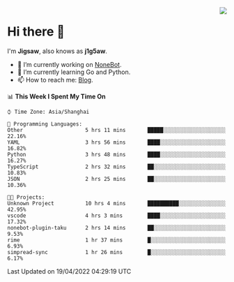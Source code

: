 <a href="#">
  <img align="right" src="https://github-readme-stats.vercel.app/api?username=j1g5awi&count_private=true&show_icons=true&title_color=80070B&text_color=B3B3B3&bg_color=212121&icon_color=80070B" />
</a>

# Hi there 👋

I'm **Jigsaw**, also knows as **j1g5aw**.

- 🔭 I’m currently working on [NoneBot](https://github.com/nonebot).
- 🌱 I’m currently learning Go and Python.
- 📫 How to reach me: [Blog](https://blog.maddestroyer.xyz/).

<!--START_SECTION:waka-->
📊 **This Week I Spent My Time On** 

```text
⌚︎ Time Zone: Asia/Shanghai

💬 Programming Languages: 
Other                    5 hrs 11 mins       █████░░░░░░░░░░░░░░░░░░░░   22.16% 
YAML                     3 hrs 56 mins       ████░░░░░░░░░░░░░░░░░░░░░   16.82% 
Python                   3 hrs 48 mins       ████░░░░░░░░░░░░░░░░░░░░░   16.27% 
TypeScript               2 hrs 32 mins       ██░░░░░░░░░░░░░░░░░░░░░░░   10.83% 
JSON                     2 hrs 25 mins       ██░░░░░░░░░░░░░░░░░░░░░░░   10.36%

🐱‍💻 Projects: 
Unknown Project          10 hrs 4 mins       ██████████░░░░░░░░░░░░░░░   42.95% 
vscode                   4 hrs 3 mins        ████░░░░░░░░░░░░░░░░░░░░░   17.32% 
nonebot-plugin-taku      2 hrs 14 mins       ██░░░░░░░░░░░░░░░░░░░░░░░   9.53% 
rime                     1 hr 37 mins        █░░░░░░░░░░░░░░░░░░░░░░░░   6.93% 
simpread-sync            1 hr 26 mins        █░░░░░░░░░░░░░░░░░░░░░░░░   6.17%

```


 Last Updated on 19/04/2022 04:29:19 UTC
<!--END_SECTION:waka-->
